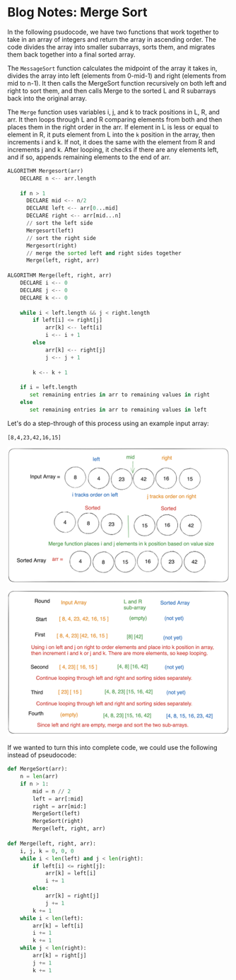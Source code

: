 # Blog Notes: Merge Sort

In the following psudocode, we have two functions that work together to take in an array of integers and return the array in ascending order. The code divides the array into smaller subarrays, sorts them, and migrates them back together into a final sorted array.

The `MessageSort` function calculates the midpoint of the array it takes in, divides the array into left (elements from 0-mid-1) and right (elements from mid to n-1). It then calls the MergeSort function recursively on both left and right to sort them, and then calls Merge to the sorted L and R subarrays back into the original array.

The `Merge` function uses variables i, j, and k to track positions in L, R, and arr. It then loops through L and R comparing elements from both and then places them in the right order in the arr. If element in L is less or equal to element in R, it puts element from L into the `k` position in the array, then increments i and k. If not, it does the same with the element from R and increments j and k. After looping, it checks if there are any elements left, and if so, appends remaining elements to the end of arr.

```python
ALGORITHM Mergesort(arr)
    DECLARE n <-- arr.length

    if n > 1
      DECLARE mid <-- n/2
      DECLARE left <-- arr[0...mid]
      DECLARE right <-- arr[mid...n]
      // sort the left side
      Mergesort(left)
      // sort the right side
      Mergesort(right)
      // merge the sorted left and right sides together
      Merge(left, right, arr)

ALGORITHM Merge(left, right, arr)
    DECLARE i <-- 0
    DECLARE j <-- 0
    DECLARE k <-- 0

    while i < left.length && j < right.length
        if left[i] <= right[j]
            arr[k] <-- left[i]
            i <-- i + 1
        else
            arr[k] <-- right[j]
            j <-- j + 1

        k <-- k + 1

    if i = left.length
       set remaining entries in arr to remaining values in right
    else
       set remaining entries in arr to remaining values in left
  ```

Let's do a step-through of this process using an example input array:

`[8,4,23,42,16,15]`

![Visual Step-By-Step image](/sorting/merge/cc27-visual1.png)

![Visual Step-By-Step table](/sorting/merge/cc27-visual2.png)


If we wanted to turn this into complete code, we could use the following instead of pseudocode:

```python
def MergeSort(arr):
    n = len(arr)
    if n > 1:
        mid = n // 2
        left = arr[:mid]
        right = arr[mid:]
        MergeSort(left)
        MergeSort(right)
        Merge(left, right, arr)

def Merge(left, right, arr):
    i, j, k = 0, 0, 0
    while i < len(left) and j < len(right):
        if left[i] <= right[j]:
            arr[k] = left[i]
            i += 1
        else:
            arr[k] = right[j]
            j += 1
        k += 1
    while i < len(left):
        arr[k] = left[i]
        i += 1
        k += 1
    while j < len(right):
        arr[k] = right[j]
        j += 1
        k += 1
```
